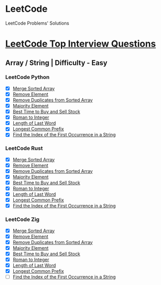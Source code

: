 # LeetCode
LeetCode Problems' Solutions

# [LeetCode Top Interview Questions](https://leetcode.com/studyplan/top-interview-150/)

## Array / String | Difficulty - Easy

### LeetCode Python
- [X] [Merge Sorted Array](https://leetcode.com/problems/merge-sorted-array)
- [X] [Remove Element](https://leetcode.com/problems/remove-element)
- [X] [Remove Duplicates from Sorted Array](https://leetcode.com/problems/remove-duplicates-from-sorted-array)
- [X] [Majority Element](https://leetcode.com/problems/majority-element)
- [X] [Best Time to Buy and Sell Stock](https://leetcode.com/problems/best-time-to-buy-and-sell-stock)
- [X] [Roman to Integer](https://leetcode.com/problems/roman-to-integer)
- [X] [Length of Last Word](https://leetcode.com/problems/length-of-last-word)
- [X] [Longest Common Prefix](https://leetcode.com/problems/longest-common-prefix)
- [X] [Find the Index of the First Occurrence in a String](https://leetcode.com/problems/find-the-index-of-the-first-occurrence-in-a-string)

### LeetCode Rust
- [X] [Merge Sorted Array](https://leetcode.com/problems/merge-sorted-array)
- [X] [Remove Element](https://leetcode.com/problems/remove-element)
- [X] [Remove Duplicates from Sorted Array](https://leetcode.com/problems/remove-duplicates-from-sorted-array)
- [X] [Majority Element](https://leetcode.com/problems/majority-element)
- [X] [Best Time to Buy and Sell Stock](https://leetcode.com/problems/best-time-to-buy-and-sell-stock)
- [X] [Roman to Integer](https://leetcode.com/problems/roman-to-integer)
- [X] [Length of Last Word](https://leetcode.com/problems/length-of-last-word)
- [X] [Longest Common Prefix](https://leetcode.com/problems/longest-common-prefix)
- [X] [Find the Index of the First Occurrence in a String](https://leetcode.com/problems/find-the-index-of-the-first-occurrence-in-a-string)

### LeetCode Zig
- [X] [Merge Sorted Array](https://leetcode.com/problems/merge-sorted-array)
- [X] [Remove Element](https://leetcode.com/problems/remove-element)
- [X] [Remove Duplicates from Sorted Array](https://leetcode.com/problems/remove-duplicates-from-sorted-array)
- [X] [Majority Element](https://leetcode.com/problems/majority-element)
- [X] [Best Time to Buy and Sell Stock](https://leetcode.com/problems/best-time-to-buy-and-sell-stock)
- [X] [Roman to Integer](https://leetcode.com/problems/roman-to-integer)
- [X] [Length of Last Word](https://leetcode.com/problems/length-of-last-word)
- [X] [Longest Common Prefix](https://leetcode.com/problems/longest-common-prefix)
- [ ] [Find the Index of the First Occurrence in a String](https://leetcode.com/problems/find-the-index-of-the-first-occurrence-in-a-string)
